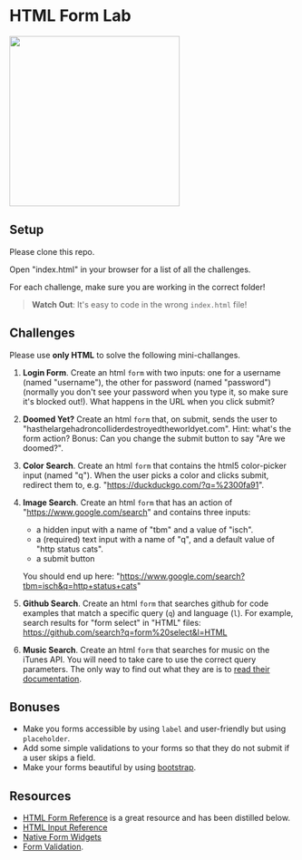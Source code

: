 # HTML Form Lab

<img src="https://media.giphy.com/media/c1Zf0R8KvtSCI/giphy.gif" width=300>

## Setup
Please clone this repo.

Open "index.html" in your browser for a list of all the challenges.

For each challenge, make sure you are working in the correct folder!

> **Watch Out**: It's easy to code in the wrong `index.html` file!

## Challenges
Please use **only HTML** to solve the following mini-challanges.

1. **Login Form**. Create an html `form` with two inputs: one for a username (named "username"), the other for password (named "password") (normally you don't see your password when you type it, so make sure it's blocked out!). What happens in the URL when you click submit?

2. **Doomed Yet?** Create an html `form` that, on submit, sends the user to "hasthelargehadroncolliderdestroyedtheworldyet.com". Hint: what's the form action? Bonus: Can you change the submit button to say "Are we doomed?".

3. **Color Search**. Create an html `form` that contains the html5 color-picker input (named "q"). When the user picks a color and clicks submit, redirect them to, e.g. "https://duckduckgo.com/?q=%2300fa91".

4. **Image Search**. Create an html `form` that has an action of "https://www.google.com/search" and contains three inputs:  
    - a hidden input with a name of "tbm" and a value of "isch".
    - a (required) text input with a name of "q", and a default value of "http status cats".
    - a submit button

    You should end up here: "https://www.google.com/search?tbm=isch&q=http+status+cats"

5. **Github Search**. Create an html `form` that searches github for code examples that match a specific query (`q`) and language (`l`). For example, search results for "form select" in "HTML" files: https://github.com/search?q=form%20select&l=HTML

6. **Music Search**. Create an html `form` that searches for music on the iTunes API. You will need to take care to use the correct query parameters. The only way to find out what they are is to [read their documentation](https://affiliate.itunes.apple.com/resources/documentation/itunes-store-web-service-search-api/).

## Bonuses
* Make you forms accessible by using `label` and user-friendly but using `placeholder`.
* Add some simple validations to your forms so that they do not submit if a user skips a field.
* Make your forms beautiful by using [bootstrap](http://getbootstrap.com/css/#forms).

## Resources
* [HTML Form Reference](https://developer.mozilla.org/en-US/docs/Web/Guide/HTML/Forms) is a great resource and has been distilled below.
* [HTML Input Reference](https://developer.mozilla.org/en-US/docs/Web/HTML/Element/input)
* [Native Form Widgets](https://developer.mozilla.org/en-US/docs/Web/Guide/HTML/Forms/The_native_form_widgets)
* [Form Validation](https://developer.mozilla.org/en-US/docs/Web/Guide/HTML/Forms/Data_form_validation).

